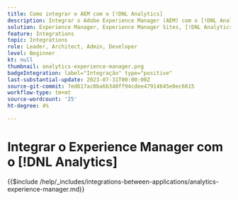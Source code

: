 ```yaml
---
title: Como integrar o AEM com o [!DNL Analytics]
description: Integrar o Adobe Experience Manager (AEM) com o [!DNL Analytics] para rastrear e analisar o comportamento do usuário no seu site.
solution: Experience Manager, Experience Manager Sites, [!DNL Analytics]
feature: Integrations
topic: Integrations
role: Leader, Architect, Admin, Developer
level: Beginner
kt: null
thumbnail: analytics-experience-manager.png
badgeIntegration: label="Integração" type="positive"
last-substantial-update: 2023-07-31T00:00:00Z
source-git-commit: 7ed617ac0ba6b340ff94cdee47914645e0ec6615
workflow-type: tm+mt
source-wordcount: '25'
ht-degree: 4%

---
```



# Integrar o Experience Manager com o [!DNL Analytics]

{{$include /help/_includes/integrations-between-applications/analytics-experience-manager.md}}
